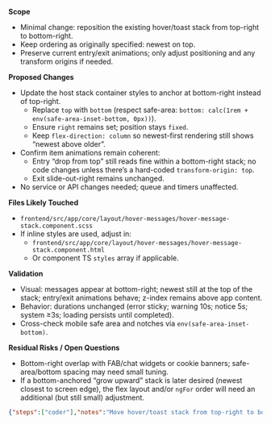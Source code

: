 **Scope**

- Minimal change: reposition the existing hover/toast stack from top-right to bottom-right.
- Keep ordering as originally specified: newest on top.
- Preserve current entry/exit animations; only adjust positioning and any transform origins if needed.

**Proposed Changes**

- Update the host stack container styles to anchor at bottom-right instead of top-right.
  - Replace `top` with `bottom` (respect safe-area: `bottom: calc(1rem + env(safe-area-inset-bottom, 0px))`).
  - Ensure `right` remains set; position stays `fixed`.
  - Keep `flex-direction: column` so newest-first rendering still shows “newest above older”.
- Confirm item animations remain coherent:
  - Entry “drop from top” still reads fine within a bottom-right stack; no code changes unless there’s a hard-coded `transform-origin: top`.
  - Exit slide-out-right remains unchanged.
- No service or API changes needed; queue and timers unaffected.

**Files Likely Touched**

- `frontend/src/app/core/layout/hover-messages/hover-message-stack.component.scss`
- If inline styles are used, adjust in:
  - `frontend/src/app/core/layout/hover-messages/hover-message-stack.component.html`
  - Or component TS `styles` array if applicable.

**Validation**

- Visual: messages appear at bottom-right; newest still at the top of the stack; entry/exit animations behave; z-index remains above app content.
- Behavior: durations unchanged (error sticky; warning 10s; notice 5s; system ≥3s; loading persists until completed).
- Cross-check mobile safe area and notches via `env(safe-area-inset-bottom)`.

**Residual Risks / Open Questions**

- Bottom-right overlap with FAB/chat widgets or cookie banners; safe-area/bottom spacing may need small tuning.
- If a bottom-anchored “grow upward” stack is later desired (newest closest to screen edge), the flex layout and/or `ngFor` order will need an additional (but still small) adjustment.

```json
{"steps":["coder"],"notes":"Move hover/toast stack from top-right to bottom-right with minimal CSS changes. Keep newest-on-top ordering and existing animations. No service or API changes. Verify safe-area padding and z-index.","tests":"Manual: trigger warning/notice/system/loading toasts and confirm container is bottom-right, newest on top, entry drop-in and exit slide-right animations unchanged, timers behave per severity. Mobile: confirm safe-area inset prevents clipping; verify no overlap with bottom UI elements. Error: ensure it remains persistent at bottom-right until programmatically dismissed."}
```